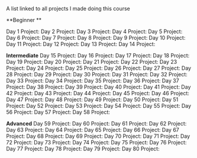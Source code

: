 A list linked to all projects I made doing this course

**Beginner **

Day 1 Project: 
Day 2 Project:
Day 3 Project:
Day 4 Project:
Day 5 Project:
Day 6 Project:
Day 7 Project:
Day 8 Project:
Day 9 Project:
Day 10 Project:
Day 11 Project:
Day 12 Project:
Day 13 Project:
Day 14 Project:

**Intermediate** 
Day 15 Project:
Day 16 Project:
Day 17 Project:
Day 18 Project:
Day 19 Project:
Day 20 Project:
Day 21 Project:
Day 22 Project:
Day 23 Project:
Day 24 Project:
Day 25 Project:
Day 26 Project:
Day 27 Project:
Day 28 Project:
Day 29 Project:
Day 30 Project:
Day 31 Project:
Day 32 Project:
Day 33 Project:
Day 34 Project:
Day 35 Project:
Day 36 Project:
Day 37 Project:
Day 38 Project:
Day 39 Project:
Day 40 Project:
Day 41 Project:
Day 42 Project:
Day 43 Project:
Day 44 Project:
Day 45 Project:
Day 46 Project:
Day 47 Project:
Day 48 Project:
Day 49 Project:
Day 50 Project:
Day 51 Project:
Day 52 Project:
Day 53 Project:
Day 54 Project:
Day 55 Project:
Day 56 Project:
Day 57 Project:
Day 58 Project:

**Advanced** 
Day 59 Project:
Day 60 Project:
Day 61 Project:
Day 62 Project:
Day 63 Project:
Day 64 Project:
Day 65 Project:
Day 66 Project:
Day 67 Project:
Day 68 Project:
Day 69 Project:
Day 70 Project:
Day 71 Project:
Day 72 Project:
Day 73 Project:
Day 74 Project:
Day 75 Project:
Day 76 Project:
Day 77 Project:
Day 78 Project:
Day 79 Project:
Day 80 Project:
